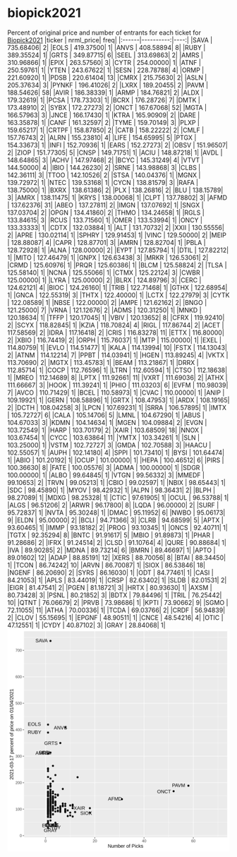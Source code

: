 # biopick2021
Percent of original price and number of entrants for each ticket for [Biopick2021](https://twitter.com/hashtag/Biopick2021)
|ticker | nrml_price| freq|
|:------|----------:|----:|
|SAVA   |  735.68406|    2|
|EOLS   |  419.37500|    1|
|ANVS   |  408.58894|    8|
|RUBY   |  389.35524|    1|
|GRTS   |  349.87715|    6|
|SEEL   |  313.69863|    2|
|AMRS   |  310.96866|    1|
|EPIX   |  263.57560|    3|
|CYTR   |  254.00000|    1|
|ATNF   |  250.59761|    1|
|YTEN   |  243.67622|    1|
|SESN   |  228.78788|    4|
|ORMP   |  221.60920|    1|
|PDSB   |  220.61404|   13|
|CMRX   |  215.75630|    2|
|ASLN   |  205.37634|    3|
|PYNKF  |  196.41026|    2|
|LXRX   |  189.20455|    2|
|PAVM   |  188.54626|   58|
|AVIR   |  186.38339|    1|
|ARMP   |  184.76821|    2|
|ALDX   |  179.32619|    1|
|PCSA   |  178.73303|    1|
|BCRX   |  176.28726|    7|
|DMTK   |  173.48910|    2|
|SYBX   |  172.27273|    2|
|ONCT   |  167.67068|   52|
|MGTA   |  166.57963|    3|
|JNCE   |  166.17430|    1|
|KTRA   |  165.90909|    2|
|DARE   |  163.35878|    1|
|CANF   |  161.32597|    2|
|TYME   |  159.70149|    3|
|PLXP   |  159.65217|    1|
|CRTPF  |  158.87850|    2|
|CATB   |  158.22222|    2|
|CMLF   |  157.76743|    2|
|ALRN   |  155.23810|    4|
|LIFE   |  154.65995|    5|
|PTGX   |  154.33673|    1|
|INFI   |  152.70936|    1|
|EARS   |  152.27273|    2|
|OBSV   |  151.96507|    2|
|ZIOP   |  151.77305|    5|
|CNSP   |  149.71751|    1|
|ACIU   |  148.87218|    1|
|AVDL   |  148.64865|    3|
|ACHV   |  147.97468|    2|
|BCYC   |  145.31249|    4|
|VTVT   |  144.50000|    4|
|IBIO   |  144.26230|    2|
|SRNE   |  143.98868|    3|
|CLBS   |  142.36111|    3|
|TTOO   |  142.10526|    2|
|STSA   |  140.04376|    1|
|MGNX   |  139.72972|    1|
|NTEC   |  139.53168|    1|
|CYCN   |  138.81579|    3|
|RAFA   |  138.75000|    1|
|BXRX   |  138.61386|    2|
|PLX    |  138.26816|    2|
|BLU    |  138.15789|    3|
|AMRX   |  138.11475|    1|
|KRYS   |  138.00068|    1|
|CLPT   |  137.78802|    3|
|AFMD   |  137.62376|   31|
|ABEO   |  137.27811|    2|
|IMGN   |  137.07692|    1|
|SNGX   |  137.03704|    2|
|OPGN   |  134.41860|    2|
|THMO   |  134.24658|    1|
|RGLS   |  133.84615|    3|
|RCUS   |  133.71560|    1|
|OMER   |  133.53994|    1|
|ONCY   |  133.33333|    1|
|CDTX   |  132.03884|    1|
|ALT    |  131.70732|    2|
|XXII   |  130.55556|    2|
|APRE   |  130.02114|    1|
|SPHRY  |  129.91453|    1|
|VINC   |  129.50000|    2|
|MEIP   |  128.88087|    4|
|CAPR   |  128.87701|    3|
|AMRN   |  128.82704|    1|
|PBLA   |  128.72928|    1|
|ALNA   |  128.00000|    2|
|EYPT   |  127.85794|    1|
|DTIL   |  127.82212|    1|
|MITO   |  127.46479|    1|
|GNPX   |  126.63438|    3|
|MRKR   |  126.53061|    2|
|CRMD   |  125.60976|    1|
|PRQR   |  125.60386|    1|
|BLCM   |  125.58824|    2|
|TLSA   |  125.58140|    1|
|NCNA   |  125.55066|    1|
|CTMX   |  125.22124|    3|
|CWBR   |  125.00000|    1|
|LYRA   |  125.00000|    2|
|BLRX   |  124.89796|    3|
|CERC   |  124.62121|    4|
|BIOC   |  124.26160|    1|
|TRIB   |  122.71468|    1|
|GTHX   |  122.68954|    1|
|GNCA   |  122.55319|    3|
|THTX   |  122.40000|    1|
|LCTX   |  122.27979|    3|
|CYTK   |  122.08589|    1|
|NBSE   |  122.00000|    2|
|AMPE   |  121.62162|    2|
|BNGO   |  121.25000|    7|
|VRNA   |  121.12676|    2|
|ADMS   |  120.31250|    1|
|MNKD   |  120.18634|    1|
|TFFP   |  120.17045|    1|
|VBIV   |  120.13652|    8|
|CFRX   |  119.92410|    2|
|SCYX   |  118.82845|    1|
|KZIA   |  118.70824|    4|
|RIGL   |  117.86744|    2|
|ACET   |  117.58569|    2|
|IDRA   |  117.16418|    2|
|CRIS   |  116.83278|   11|
|ETTX   |  116.80000|    2|
|XBIO   |  116.74419|    2|
|ORPH   |  115.76037|    1|
|MTP    |  115.00000|    1|
|EXEL   |  114.80759|    1|
|EVLO   |  114.51477|    1|
|KALA   |  114.13994|   10|
|FSTX   |  114.13043|    2|
|ATNM   |  114.12214|    7|
|PPBT   |  114.03941|    1|
|HGEN   |  113.89245|    4|
|VKTX   |  113.70690|    2|
|MGTX   |  113.45783|    1|
|BEAM   |  113.21867|    1|
|DRRX   |  112.85714|    1|
|COCP   |  112.76596|    1|
|LTRN   |  112.60594|    1|
|CTSO   |  112.18638|    1|
|MREO   |  112.14689|    8|
|LPTX   |  111.92661|   11|
|VXRT   |  111.69036|    2|
|ATHX   |  111.66667|    3|
|HOOK   |  111.39241|    1|
|PHIO   |  111.03203|    6|
|EVFM   |  110.98039|    7|
|AVCO   |  110.71429|    1|
|BCEL   |  110.58973|    1|
|CVAC   |  110.00000|    1|
|ANIP   |  109.19921|    1|
|GERN   |  108.58896|    1|
|GRTX   |  108.47953|    1|
|ARDX   |  108.19165|    2|
|DCTH   |  108.04258|    3|
|LPCN   |  107.69231|    1|
|SRRA   |  106.57895|    1|
|IMTX   |  105.72727|    6|
|CALA   |  105.14706|    5|
|LMNL   |  104.67290|    1|
|ABUS   |  104.67033|    3|
|KDMN   |  104.14634|    1|
|MGEN   |  104.09884|    2|
|EVGN   |  103.72549|    1|
|HARP   |  103.70179|    2|
|XAIR   |  103.68509|   18|
|NNOX   |  103.67454|    1|
|CYCC   |  103.63864|   11|
|YMTX   |  103.34261|    1|
|SLN    |  103.25000|    1|
|VSTM   |  102.72727|    3|
|GMDA   |  102.70588|    3|
|HAACU  |  102.55057|    1|
|AUPH   |  102.14180|    4|
|SPPI   |  101.73410|    1|
|BYSI   |  101.64474|    1|
|ABIO   |  101.20192|    1|
|OCUP   |  101.00000|    1|
|HEPA   |  100.46512|    6|
|PIRS   |  100.36630|    8|
|FATE   |  100.05576|    3|
|ADMA   |  100.00000|    1|
|SDGR   |  100.00000|    1|
|ALBO   |   99.64845|    1|
|VTGN   |   99.56332|    3|
|MMEDF  |   99.10653|    2|
|TRVN   |   99.05213|    1|
|CBIO   |   99.02597|    1|
|NBIX   |   98.65443|    1|
|SDC    |   98.45890|    1|
|MYOV   |   98.42932|    1|
|ALPN   |   98.36431|    2|
|BLPH   |   98.27089|    1|
|MDXG   |   98.25328|    1|
|CTIC   |   97.61905|    1|
|OCUL   |   96.53788|    1|
|ALGS   |   96.51206|    2|
|ARWR   |   96.17800|    8|
|LQDA   |   96.00000|    2|
|SURF   |   95.72837|    1|
|NVTA   |   95.30248|    1|
|DMAC   |   95.11952|    6|
|NWBO   |   95.06173|    9|
|ELDN   |   95.00000|    2|
|BCLI   |   94.71366|    3|
|CLRB   |   94.68599|    5|
|APTX   |   93.60465|    1|
|IMMP   |   93.18182|    2|
|PROG   |   93.10345|    1|
|ONCS   |   92.40711|    1|
|TGTX   |   92.35294|    8|
|BNTC   |   91.91617|    5|
|MBIO   |   91.89873|    1|
|PHAR   |   91.28686|    2|
|IFRX   |   91.24514|    2|
|CLSD   |   91.10764|    4|
|QURE   |   90.88684|    1|
|IVA    |   89.90285|    2|
|MDNA   |   89.73214|    6|
|BMRN   |   89.46697|    1|
|APTO   |   89.01602|   12|
|ADAP   |   88.85191|   12|
|XERS   |   88.70056|    8|
|BTAI   |   88.34450|    1|
|TCON   |   86.74242|   10|
|ARVN   |   86.70087|    1|
|SIOX   |   86.53846|   18|
|NGENF  |   86.20690|    2|
|SYRS   |   86.16030|    1|
|ODT    |   84.77461|    1|
|CASI   |   84.21053|    1|
|APLS   |   83.44019|    1|
|CRSP   |   82.63402|    1|
|SLDB   |   82.01531|    2|
|EIGR   |   81.47541|    2|
|PGEN   |   81.18721|    3|
|HRTX   |   80.93630|    1|
|AXSM   |   80.73428|    3|
|PSNL   |   80.21852|    3|
|BDTX   |   79.84496|    1|
|TRIL   |   76.25442|   10|
|QTNT   |   76.06679|    2|
|PRVB   |   73.98686|    1|
|KPTI   |   73.90662|    9|
|SGMO   |   72.11055|   11|
|ATHA   |   70.00336|    1|
|TCDA   |   69.03766|    2|
|CRDF   |   56.94839|    2|
|CLOV   |   55.15695|    1|
|EPGNF  |   48.90511|    1|
|CNCE   |   48.54216|    4|
|OTIC   |   47.12551|    1|
|CYDY   |   40.87102|    3|
|GRAY   |   28.84068|    1|
![retvspicks](biopicks.png?raw=true)
